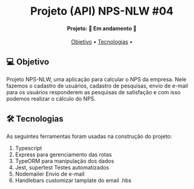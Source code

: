 <h1 align="center">
   Projeto (API) NPS-NLW #04
</h1>
<h4 align="center"> 
Projeto: 🚀 Em andamento 🚀
</h4>
<p align="center">
 <a href="#-objetivo">Objetivo</a> •
 <a href="#-tecnologias">Tecnologias</a> • 
</p>

## 💻 Objetivo

Projeto NPS-NLW, uma aplicação para calcular o NPS da empresa. Nele fazemos o cadastro de usuários, cadastro de pesquisas, envio de e-mail para os usuários responderem as pesquisas de satisfação e com isso podemos realizar o cálculo do NPS.

## 🛠 Tecnologias

As seguintes ferramentas foram usadas na construção do projeto:

<ol> 
      <li>Typescript</li>
      <li>Express para gerenciamento das rotas</li>
      <li>TypeORM para manipulação dos dados</li>
      <li>Jest, supertest Testes automatizados</li>
      <li>Nodemailer Envio de e-mail</li>
      <li>Handlebars customizar tamplate do email .hbs </li>
    </ol>
<p/>
